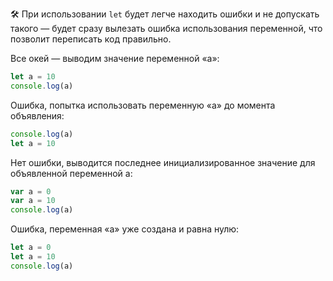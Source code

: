 🛠 При использовании `let` будет легче находить ошибки и не допускать такого — будет сразу вылезать ошибка использования переменной, что позволит переписать код правильно.

Все окей — выводим значение переменной «a»:

```js
let a = 10
console.log(a)
```

Ошибка, попытка использовать переменную «a» до момента объявления:

```js
console.log(a)
let a = 10
```

Нет ошибки, выводится последнее инициализированное значение для объявленной переменной a:

```js
var a = 0
var a = 10
console.log(a)
```

Ошибка, переменная «a» уже создана и равна нулю:

```js
let a = 0
let a = 10
console.log(a)
```
